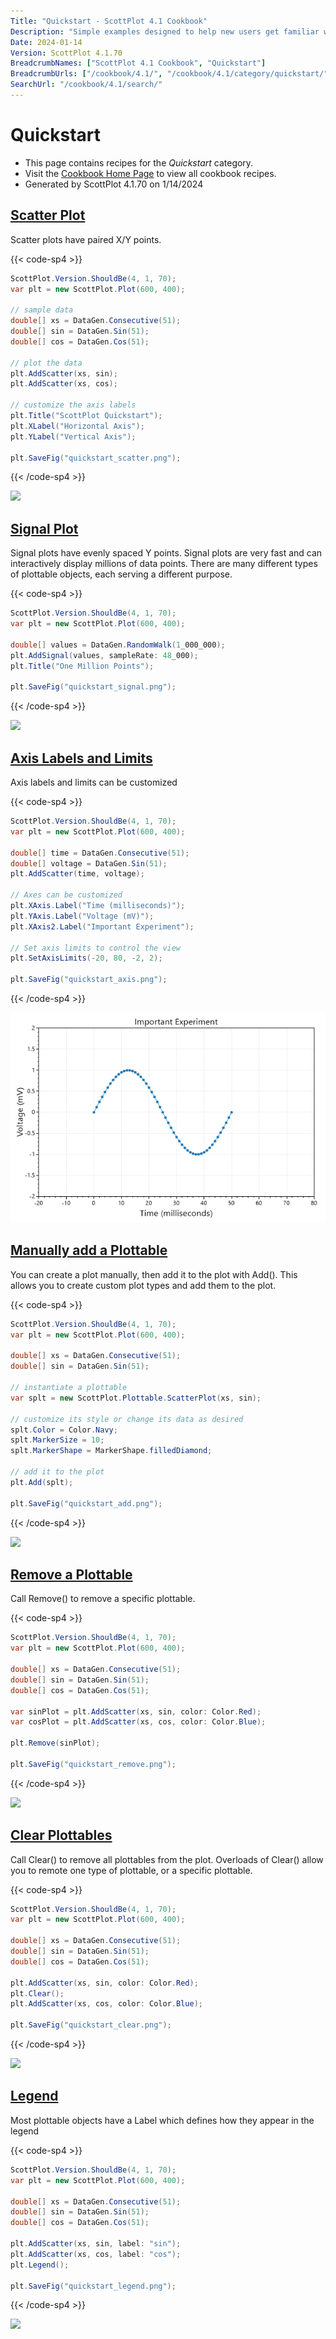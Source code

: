 ```yaml
---
Title: "Quickstart - ScottPlot 4.1 Cookbook"
Description: "Simple examples designed to help new users get familiar with ScottPlot."
Date: 2024-01-14
Version: ScottPlot 4.1.70
BreadcrumbNames: ["ScottPlot 4.1 Cookbook", "Quickstart"]
BreadcrumbUrls: ["/cookbook/4.1/", "/cookbook/4.1/category/quickstart/"]
SearchUrl: "/cookbook/4.1/search/"
---
```


# Quickstart
* This page contains recipes for the _Quickstart_ category.
* Visit the [Cookbook Home Page](../../) to view all cookbook recipes.
* Generated by ScottPlot 4.1.70 on 1/14/2024
<h2><a id='scatter-plot' href='/cookbook/4.1/recipes/quickstart_scatter/'>Scatter Plot</a></h2>

Scatter plots have paired X/Y points.

{{< code-sp4 >}}

```cs
ScottPlot.Version.ShouldBe(4, 1, 70);
var plt = new ScottPlot.Plot(600, 400);

// sample data
double[] xs = DataGen.Consecutive(51);
double[] sin = DataGen.Sin(51);
double[] cos = DataGen.Cos(51);

// plot the data
plt.AddScatter(xs, sin);
plt.AddScatter(xs, cos);

// customize the axis labels
plt.Title("ScottPlot Quickstart");
plt.XLabel("Horizontal Axis");
plt.YLabel("Vertical Axis");

plt.SaveFig("quickstart_scatter.png");
```

{{< /code-sp4 >}}

<img src='../../images/quickstart_scatter.png' class='d-block mx-auto my-5' />


<h2><a id='signal-plot' href='/cookbook/4.1/recipes/quickstart_signal/'>Signal Plot</a></h2>

Signal plots have evenly spaced Y points. Signal plots are very fast and can interactively display millions of data points. There are many different types of plottable objects, each serving a different purpose.

{{< code-sp4 >}}

```cs
ScottPlot.Version.ShouldBe(4, 1, 70);
var plt = new ScottPlot.Plot(600, 400);

double[] values = DataGen.RandomWalk(1_000_000);
plt.AddSignal(values, sampleRate: 48_000);
plt.Title("One Million Points");

plt.SaveFig("quickstart_signal.png");
```

{{< /code-sp4 >}}

<img src='../../images/quickstart_signal.png' class='d-block mx-auto my-5' />


<h2><a id='axis-labels-and-limits' href='/cookbook/4.1/recipes/quickstart_axis/'>Axis Labels and Limits</a></h2>

Axis labels and limits can be customized

{{< code-sp4 >}}

```cs
ScottPlot.Version.ShouldBe(4, 1, 70);
var plt = new ScottPlot.Plot(600, 400);

double[] time = DataGen.Consecutive(51);
double[] voltage = DataGen.Sin(51);
plt.AddScatter(time, voltage);

// Axes can be customized
plt.XAxis.Label("Time (milliseconds)");
plt.YAxis.Label("Voltage (mV)");
plt.XAxis2.Label("Important Experiment");

// Set axis limits to control the view
plt.SetAxisLimits(-20, 80, -2, 2);

plt.SaveFig("quickstart_axis.png");
```

{{< /code-sp4 >}}

<img src='../../images/quickstart_axis.png' class='d-block mx-auto my-5' />


<h2><a id='manually-add-a-plottable' href='/cookbook/4.1/recipes/quickstart_add/'>Manually add a Plottable</a></h2>

You can create a plot manually, then add it to the plot with Add(). This allows you to create custom plot types and add them to the plot.

{{< code-sp4 >}}

```cs
ScottPlot.Version.ShouldBe(4, 1, 70);
var plt = new ScottPlot.Plot(600, 400);

double[] xs = DataGen.Consecutive(51);
double[] sin = DataGen.Sin(51);

// instantiate a plottable
var splt = new ScottPlot.Plottable.ScatterPlot(xs, sin);

// customize its style or change its data as desired
splt.Color = Color.Navy;
splt.MarkerSize = 10;
splt.MarkerShape = MarkerShape.filledDiamond;

// add it to the plot
plt.Add(splt);

plt.SaveFig("quickstart_add.png");
```

{{< /code-sp4 >}}

<img src='../../images/quickstart_add.png' class='d-block mx-auto my-5' />


<h2><a id='remove-a-plottable' href='/cookbook/4.1/recipes/quickstart_remove/'>Remove a Plottable</a></h2>

Call Remove() to remove a specific plottable.

{{< code-sp4 >}}

```cs
ScottPlot.Version.ShouldBe(4, 1, 70);
var plt = new ScottPlot.Plot(600, 400);

double[] xs = DataGen.Consecutive(51);
double[] sin = DataGen.Sin(51);
double[] cos = DataGen.Cos(51);

var sinPlot = plt.AddScatter(xs, sin, color: Color.Red);
var cosPlot = plt.AddScatter(xs, cos, color: Color.Blue);

plt.Remove(sinPlot);

plt.SaveFig("quickstart_remove.png");
```

{{< /code-sp4 >}}

<img src='../../images/quickstart_remove.png' class='d-block mx-auto my-5' />


<h2><a id='clear-plottables' href='/cookbook/4.1/recipes/quickstart_clear/'>Clear Plottables</a></h2>

Call Clear() to remove all plottables from the plot. Overloads of Clear() allow you to remote one type of plottable, or a specific plottable.

{{< code-sp4 >}}

```cs
ScottPlot.Version.ShouldBe(4, 1, 70);
var plt = new ScottPlot.Plot(600, 400);

double[] xs = DataGen.Consecutive(51);
double[] sin = DataGen.Sin(51);
double[] cos = DataGen.Cos(51);

plt.AddScatter(xs, sin, color: Color.Red);
plt.Clear();
plt.AddScatter(xs, cos, color: Color.Blue);

plt.SaveFig("quickstart_clear.png");
```

{{< /code-sp4 >}}

<img src='../../images/quickstart_clear.png' class='d-block mx-auto my-5' />


<h2><a id='legend' href='/cookbook/4.1/recipes/quickstart_legend/'>Legend</a></h2>

Most plottable objects have a Label which defines how they appear in the legend

{{< code-sp4 >}}

```cs
ScottPlot.Version.ShouldBe(4, 1, 70);
var plt = new ScottPlot.Plot(600, 400);

double[] xs = DataGen.Consecutive(51);
double[] sin = DataGen.Sin(51);
double[] cos = DataGen.Cos(51);

plt.AddScatter(xs, sin, label: "sin");
plt.AddScatter(xs, cos, label: "cos");
plt.Legend();

plt.SaveFig("quickstart_legend.png");
```

{{< /code-sp4 >}}

<img src='../../images/quickstart_legend.png' class='d-block mx-auto my-5' />



